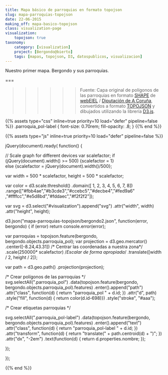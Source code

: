 ```yaml
---
title: Mapa básico de parroquias en formato topojson
slug: mapa-parroquias-topojson
date: 22-06-2015
making_off: mapa-basico-topojson
class: visualization-page
visualization:
    topojson: true
taxonomy:
    category: [visualization]
    project: [Bergondo@bierto]
    tags: [mapas, topojson, D3, datospublicos, visualizacion]
---
```


Nuestro primer mapa. Bergondo y sus parroquias. 

===

>>>>>> Fuente: Capa original de polígonos de las parroquias en formato [SHAPE](https://es.wikipedia.org/wiki/Shapefile) de [webEIEL](http://webeiel.dicoruna.es/) / [Diputación de A Coruña](http://dicoruna.es/), convertidos a formato [TOPOJSON](https://en.wikipedia.org/wiki/GeoJSON#TopoJSON) y dibujados utilizando la librería [D3.js](d3js.org).


{{% assets type="css" inline=true priority=10 load="defer" pipeline=false %}}
    .parroquia_pol-label {
	font-size: 0.70rem;
	  fill-opacity: .8;
}
{{% end %}}

{{% assets type="js" inline=true priority=10 load="defer" pipeline=false %}}

jQuery(document).ready( function() {

// Scale graph for different devices
var scalefactor;
    if (jQuery(document).width() >= 500) {scalefactor = 1}  
    else    {scalefactor = jQuery(document).width()/500};
	
 
var width = 500 * scalefactor,
    height = 500 * scalefactor;
    
var color = d3.scale.threshold()
    .domain([ 1, 2, 3, 4, 5, 6, 7, 8])
    .range(["#fbb4ae","#b3cde3","#ccebc5","#decbe4","#fed9a6" ,"#ffffcc","#e5d8bd","#fddaec","#f2f2f2"]);

var svg = d3.select("#visualization").append("svg")
    .attr("width", width)
    .attr("height", height);

d3.json("mapa-parroquias-topojson/bergondo2.json", function(error, bergondo) {
  if (error) return console.error(error);

var parroquias = topojson.feature(bergondo, bergondo.objects.parroquia_pol);
var projection = d3.geo.mercator()
    .center([-8.24,43.31]) /* Centrar las coordenadas a nuestra zona*/
    .scale(250000* scalefactor) /*Escalar de forma apropiada*/
 	 .translate([width / 2, height / 2]);
 	 
var path = d3.geo.path()
    .projection(projection);

/* Crear polígonos de las parroquias */  
svg.selectAll(".parroquia_pol")
    .data(topojson.feature(bergondo, bergondo.objects.parroquia_pol).features)
  .enter().append("path")
    .attr("class", function(d) { return "parroquia_pol " + d.id; })
    .attr("d", path)
    .style("fill", function(d) { return color(d.id-698)})
    .style("stroke", "#aaa");
    
/* Crear etiquetas parroquias */
    
svg.selectAll(".parroquia_pol-label")
    .data(topojson.feature(bergondo, bergondo.objects.parroquia_pol).features)
  .enter().append("text")
    .attr("class", function(d) { return "parroquia_pol-label " + d.id; })
    .attr("transform", function(d) { return "translate(" + path.centroid(d) + ")"; })
    .attr("dx", "-2em")
    .text(function(d) { return d.properties.nombre; });
    	   
});   

});

{{% end %}}





